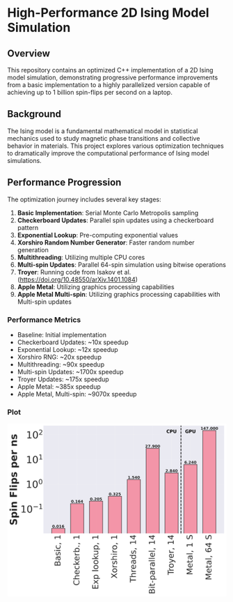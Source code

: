 # High-Performance 2D Ising Model Simulation

## Overview

This repository contains an optimized C++ implementation of a 2D Ising model simulation, demonstrating progressive performance improvements from a basic implementation to a highly parallelized version capable of achieving up to 1 billion spin-flips per second on a laptop.

## Background

The Ising model is a fundamental mathematical model in statistical mechanics used to study magnetic phase transitions and collective behavior in materials. This project explores various optimization techniques to dramatically improve the computational performance of Ising model simulations.

## Performance Progression

The optimization journey includes several key stages:

1. **Basic Implementation**: Serial Monte Carlo Metropolis sampling
2. **Checkerboard Updates**: Parallel spin updates using a checkerboard pattern
3. **Exponential Lookup**: Pre-computing exponential values
4. **Xorshiro Random Number Generator**: Faster random number generation
5. **Multithreading**: Utilizing multiple CPU cores
6. **Multi-spin Updates**: Parallel 64-spin simulation using bitwise operations
7. **Troyer**: Running code from Isakov et al. (https://doi.org/10.48550/arXiv.1401.1084)
8. **Apple Metal**: Utilizing graphics processing capabilities
9. **Apple Metal Multi-spin**: Utilizing graphics processing capabilities with Multi-spin updates

### Performance Metrics

- Baseline: Initial implementation
- Checkerboard Updates: ~10x speedup
- Exponential Lookup: ~12x speedup
- Xorshiro RNG: ~20x speedup
- Multithreading: ~90x speedup
- Multi-spin Updates: ~1700x speedup
- Troyer Updates: ~175x speedup
- Apple Metal: ~385x speedup
- Apple Metal, Multi-spin: ~9070x speedup

### Plot
![Ising Model Performance Optimization Progress](ising_optimization_progress.png)

